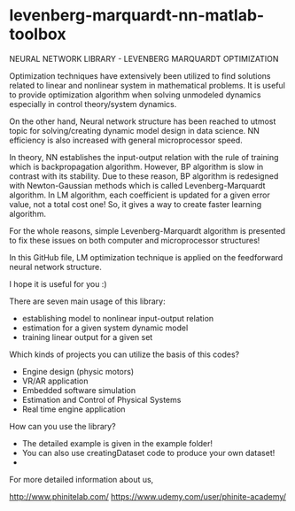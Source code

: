 # levenberg-marquardt-nn-matlab-toolbox

NEURAL NETWORK LIBRARY - LEVENBERG MARQUARDT OPTIMIZATION

 Optimization techniques have extensively been utilized to find solutions related to linear and nonlinear system in mathematical problems. It is useful to provide optimization algorithm when solving unmodeled dynamics especially in control theory/system dynamics.
 
 On the other hand, Neural network structure has been reached to utmost topic for solving/creating dynamic model design in data science. NN efficiency is also increased with general microprocessor speed.
 
 In theory, NN establishes the input-output relation with the rule of training which is backpropagation algorithm. However, BP algorithm is slow in contrast with its stability. Due to these reason, BP algorithm is redesigned with Newton-Gaussian methods which is called Levenberg-Marquardt algorithm. In LM algorithm, each coefficient is updated for a given error value, not a total cost one! So, it gives a way to create faster learning algorithm.
 
 For the whole reasons, simple Levenberg-Marquardt algorithm is presented to fix these issues on both computer and microprocessor structures!
 
 In this GitHub file, LM optimization technique is applied on the feedforward neural network structure.
 
 I hope it is useful for you :)
 
  There are seven main usage of this library:
 
 - establishing model to nonlinear input-output relation
 - estimation for a given system dynamic model
 - training linear output for a given set

Which kinds of projects you can utilize the basis of this codes?

 - Engine design (physic motors)
 - VR/AR application
 - Embedded software simulation
 - Estimation and Control of Physical Systems
 - Real time engine application

How can you use the library?

 - The detailed example is given in the example folder!
 - You can also use creatingDataset code to produce your own dataset!
 - 
For more detailed information about us,

  http://www.phinitelab.com/
  https://www.udemy.com/user/phinite-academy/
